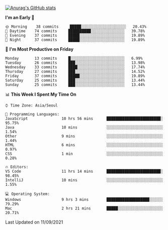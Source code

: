 
<!--
**BHyeonKim/BHyeonKim** is a ✨ _special_ ✨ repository because its `README.md` (this file) appears on your GitHub profile.

Here are some ideas to get you started:

- 🔭 I’m currently working on ...
- 🌱 I’m currently learning ...
- 👯 I’m looking to collaborate on ...
- 🤔 I’m looking for help with ...
- 💬 Ask me about ...
- 📫 How to reach me: ...
- 😄 Pronouns: ...
- ⚡ Fun fact: ...
-->
[![Anurag's GitHub stats](https://github-readme-stats.vercel.app/api?username=BHyeonKim&show_icons=true&theme=dark)
](https://github.com/anuraghazra/github-readme-stats)
<!--START_SECTION:waka-->
**I'm an Early 🐤** 

```text
🌞 Morning    38 commits     █████░░░░░░░░░░░░░░░░░░░░   20.43% 
🌆 Daytime    74 commits     ██████████░░░░░░░░░░░░░░░   39.78% 
🌃 Evening    37 commits     █████░░░░░░░░░░░░░░░░░░░░   19.89% 
🌙 Night      37 commits     █████░░░░░░░░░░░░░░░░░░░░   19.89%

```
📅 **I'm Most Productive on Friday** 

```text
Monday       13 commits     █░░░░░░░░░░░░░░░░░░░░░░░░   6.99% 
Tuesday      26 commits     ███░░░░░░░░░░░░░░░░░░░░░░   13.98% 
Wednesday    33 commits     ████░░░░░░░░░░░░░░░░░░░░░   17.74% 
Thursday     27 commits     ███░░░░░░░░░░░░░░░░░░░░░░   14.52% 
Friday       37 commits     █████░░░░░░░░░░░░░░░░░░░░   19.89% 
Saturday     25 commits     ███░░░░░░░░░░░░░░░░░░░░░░   13.44% 
Sunday       25 commits     ███░░░░░░░░░░░░░░░░░░░░░░   13.44%

```


📊 **This Week I Spent My Time On** 

```text
⌚︎ Time Zone: Asia/Seoul

💬 Programming Languages: 
JavaScript               10 hrs 56 mins      ████████████████████████░   95.75% 
Java                     10 mins             ░░░░░░░░░░░░░░░░░░░░░░░░░   1.54% 
Other                    9 mins              ░░░░░░░░░░░░░░░░░░░░░░░░░   1.44% 
HTML                     6 mins              ░░░░░░░░░░░░░░░░░░░░░░░░░   0.97% 
CSS                      1 min               ░░░░░░░░░░░░░░░░░░░░░░░░░   0.28%

🔥 Editors: 
VS Code                  11 hrs 14 mins      ████████████████████████░   98.45% 
IntelliJ                 10 mins             ░░░░░░░░░░░░░░░░░░░░░░░░░   1.55%

💻 Operating System: 
Windows                  9 hrs 3 mins        ███████████████████░░░░░░   79.29% 
Mac                      2 hrs 21 mins       █████░░░░░░░░░░░░░░░░░░░░   20.71%

```


 Last Updated on 11/09/2021
<!--END_SECTION:waka-->

